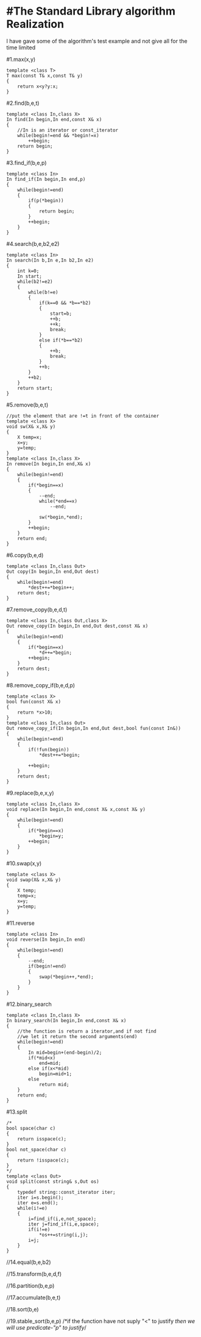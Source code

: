 #The Standard Library algorithm Realization
===
I have gave some of the algorithm's test example and not give all for the time limited

#1.max(x,y)
```
template <class T>
T max(const T& x,const T& y)
{
    return x<y?y:x;
}
```
#2.find(b,e,t)
```
template <class In,class X>
In find(In begin,In end,const X& x)
{
    //In is an iterator or const_iterator
    while(begin!=end && *begin!=x)
        ++begin;
    return begin;
}
```
#3.find_if(b,e,p)
```
template <class In>
In find_if(In begin,In end,p)
{
    while(begin!=end)
    {
        if(p(*begin))
        {
            return begin;
        }
        ++begin;
    }
}
```
#4.search(b,e,b2,e2)
```
template <class In>
In search(In b,In e,In b2,In e2)
{
    int k=0;
    In start;
    while(b2!=e2)
    {
        while(b!=e)
        {
            if(k==0 && *b==*b2)
            {
                start=b;
                ++b;
                ++k;
                break;
            }
            else if(*b==*b2)
            {
                ++b;
                break;
            }
            ++b;
        }
        ++b2;
    }
    return start;
}
```
#5.remove(b,e,t)
```
//put the element that are !=t in front of the container
template <class X>
void sw(X& x,X& y)
{
    X temp=x;
    x=y;
    y=temp;
}
template <class In,class X>
In remove(In begin,In end,X& x)
{
    while(begin!=end)
    {
        if(*begin==x)
        {
            --end;
            while(*end==x)
                --end;

            sw(*begin,*end);
        }
        ++begin;
    }
    return end;
}
```
#6.copy(b,e,d)
```
template <class In,class Out>
Out copy(In begin,In end,Out dest)
{
    while(begin!=end)
        *dest++=*begin++;
    return dest;
}
```
#7.remove_copy(b,e,d,t)
```
template <class In,class Out,class X>
Out remove_copy(In begin,In end,Out dest,const X& x)
{
    while(begin!=end)
    {
        if(*begin==x)
            *d++=*begin;
        ++begin;
    }
    return dest;
}
```
#8.remove_copy_if(b,e,d,p)
```
template <class X>
bool fun(const X& x)
{
    return *x>10;
}
template <class In,class Out>
Out remove_copy_if(In begin,In end,Out dest,bool fun(const In&))
{
    while(begin!=end)
    {
        if(!fun(begin))
            *dest++=*begin;

        ++begin;
    }
    return dest;
}
```
#9.replace(b,e,x,y)
```
template <class In,class X>
void replace(In begin,In end,const X& x,const X& y)
{
    while(begin!=end)
    {
        if(*begin==x)
            *begin=y;
        ++begin;
    }
}
```
#10.swap(x,y)
```
template <class X>
void swap(X& x,X& y)
{
    X temp;
    temp=x;
    x=y;
    y=temp;
}
```
#11.reverse
```
template <class In>
void reverse(In begin,In end)
{
    while(begin!=end)
    {
        --end;
        if(begin!=end)
        {
            swap(*begin++,*end);
        }
    }
}
```
#12.binary_search
```
template <class In,class X>
In binary_search(In begin,In end,const X& x)
{
    //the function is return a iterator,and if not find
    //we let it return the second arguments(end)
    while(begin!=end)
    {
        In mid=begin+(end-begin)/2;
        if(*mid<x)
            end=mid;
        else if(x<*mid)
            begin=mid+1;
        else
            return mid;
    }
    return end;
}
```
#13.split
```
/*
bool space(char c)
{
    return isspace(c);
}
bool not_space(char c)
{
    return !isspace(c);
}
*/
template <class Out>
void split(const string& s,Out os)
{
    typedef string::const_iterator iter;
    iter i=s.begin();
    iter e=s.end();
    while(i!=e)
    {
        i=find_if(i,e,not_space);
        iter j=find_if(i,e,space);
        if(i!=e)
            *os++=string(i,j);
        i=j;
    }
}
```
//14.equal(b,e,b2)

//15.transform(b,e,d,f)

//16.partition(b,e,p)

//17.accumulate(b,e,t)

//18.sort(b,e)

//19.stable_sort(b,e,p)
/*if the function have not suply "<" to justify
 *then we will use  predicate-"p" to justify*/


